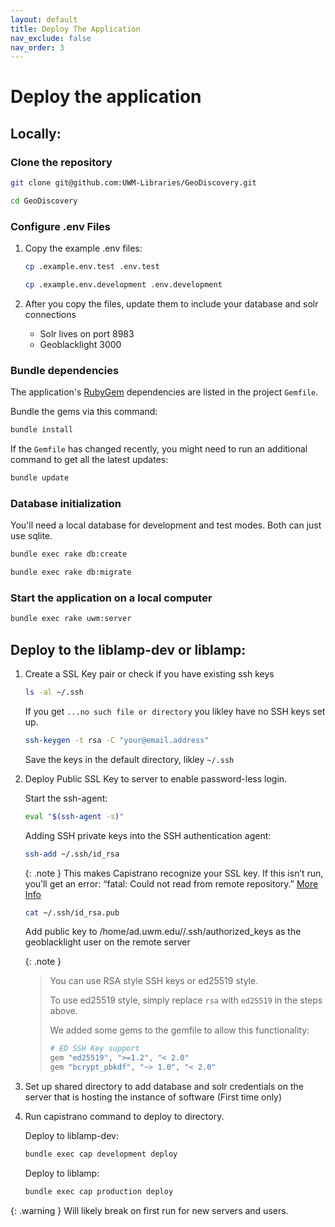 ```yaml
---
layout: default
title: Deploy The Application
nav_exclude: false
nav_order: 3
---
```


# Deploy the application

## Locally:

### Clone the repository

```bash
git clone git@github.com:UWM-Libraries/GeoDiscovery.git
```

```bash
cd GeoDiscovery
```

### Configure .env Files

1. Copy the example .env files:

    ```bash
    cp .example.env.test .env.test
    ```

    ```bash
    cp .example.env.development .env.development
    ```

1. After you copy the files, update them to include your database and solr connections
    * Solr lives on port 8983
    * Geoblacklight 3000

### Bundle dependencies

The application's [RubyGem](https://rubygems.org/) dependencies are listed in the project `Gemfile`. 

Bundle the gems via this command:

```bash
bundle install
```

If the `Gemfile` has changed recently, you might need to run an additional command to get all the latest updates:

```bash
bundle update
```

### Database initialization

You'll need a local database for development and test modes. Both can just use sqlite.

```bash
bundle exec rake db:create
```

```bash
bundle exec rake db:migrate
```

### Start the application on a local computer

```bash
bundle exec rake uwm:server
```

## Deploy to the liblamp-dev or liblamp:

1. Create a SSL Key pair or check if you have existing ssh keys

    ```bash
    ls -al ~/.ssh
    ```

    If you get `...no such file or directory` you likley have no SSH keys set up.

    ```bash
    ssh-keygen -t rsa -C "your@email.address"
    ```

    Save the keys in the default directory, likley `~/.ssh`


1. Deploy Public SSL Key to server to enable password-less login.

    Start the ssh-agent:

    ```bash
    eval "$(ssh-agent -s)"
    ```
    
    Adding SSH private keys into the SSH authentication agent:

    ```bash
    ssh-add ~/.ssh/id_rsa
    ```
    
    {: .note }
    This makes Capistrano recognize your SSL key. If this isn’t run, you’ll get an error: “fatal: Could not read from remote repository.” [More Info](https://forum.upcase.com/t/capistrano-cannot-read-from-remote-repository/3009/3)

    ```bash
    cat ~/.ssh/id_rsa.pub
    ```

    Add public key to /home/ad.uwm.edu/<Username>/.ssh/authorized_keys as the geoblacklight user on the remote server

    {: .note }
    > You can use RSA style SSH keys or ed25519 style.
    >
    > To use ed25519 style, simply replace `rsa` with `ed25519` in the steps above.
    > 
    > We added some gems to the gemfile to allow this functionality:
    > 
    > ```ruby
    > # ED SSH Key support
    > gem "ed25519", ">=1.2", "< 2.0"
    > gem "bcrypt_pbkdf", "~> 1.0", "< 2.0"
    > ```
    
1. Set up shared directory to add database and solr credentials on the server that is hosting the instance of software (First time only)

1. Run capistrano command to deploy to directory.
    
    Deploy to liblamp-dev:

    ```bash
    bundle exec cap development deploy
    ```

    Deploy to liblamp:
    
    ```bash
    bundle exec cap production deploy
    ```

{: .warning }
Will likely break on first run for new servers and users.
